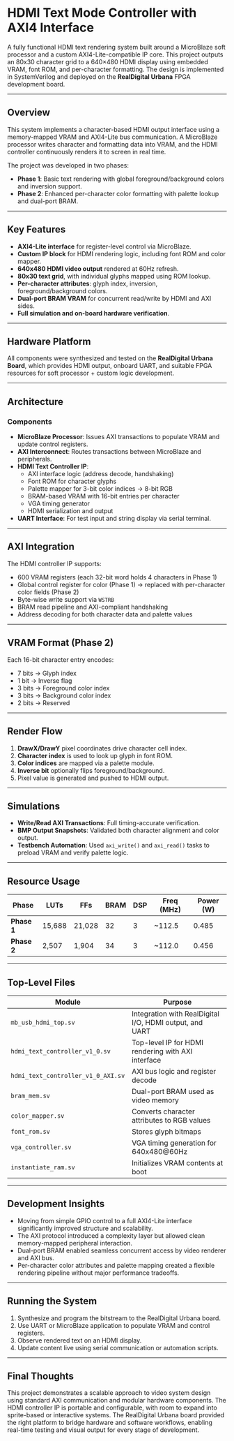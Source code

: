 # HDMI Text Mode Controller with AXI4 Interface

A fully functional HDMI text rendering system built around a MicroBlaze soft processor and a custom AXI4-Lite-compatible IP core. This project outputs an 80x30 character grid to a 640×480 HDMI display using embedded VRAM, font ROM, and per-character formatting. The design is implemented in SystemVerilog and deployed on the **RealDigital Urbana** FPGA development board.

---

## Overview

This system implements a character-based HDMI output interface using a memory-mapped VRAM and AXI4-Lite bus communication. A MicroBlaze processor writes character and formatting data into VRAM, and the HDMI controller continuously renders it to screen in real time.

The project was developed in two phases:
- **Phase 1**: Basic text rendering with global foreground/background colors and inversion support.
- **Phase 2**: Enhanced per-character color formatting with palette lookup and dual-port BRAM.

---

## Key Features

- **AXI4-Lite interface** for register-level control via MicroBlaze.
- **Custom IP block** for HDMI rendering logic, including font ROM and color mapper.
- **640x480 HDMI video output** rendered at 60Hz refresh.
- **80x30 text grid**, with individual glyphs mapped using ROM lookup.
- **Per-character attributes**: glyph index, inversion, foreground/background colors.
- **Dual-port BRAM VRAM** for concurrent read/write by HDMI and AXI sides.
- **Full simulation and on-board hardware verification**.

---

## Hardware Platform

All components were synthesized and tested on the **RealDigital Urbana Board**, which provides HDMI output, onboard UART, and suitable FPGA resources for soft processor + custom logic development.

---

## Architecture

### Components

- **MicroBlaze Processor**: Issues AXI transactions to populate VRAM and update control registers.
- **AXI Interconnect**: Routes transactions between MicroBlaze and peripherals.
- **HDMI Text Controller IP**:
  - AXI interface logic (address decode, handshaking)
  - Font ROM for character glyphs
  - Palette mapper for 3-bit color indices → 8-bit RGB
  - BRAM-based VRAM with 16-bit entries per character
  - VGA timing generator
  - HDMI serialization and output
- **UART Interface**: For test input and string display via serial terminal.

---

## AXI Integration

The HDMI controller IP supports:
- 600 VRAM registers (each 32-bit word holds 4 characters in Phase 1)
- Global control register for color (Phase 1) → replaced with per-character color fields (Phase 2)
- Byte-wise write support via `WSTRB`
- BRAM read pipeline and AXI-compliant handshaking
- Address decoding for both character data and palette values

---

## VRAM Format (Phase 2)

Each 16-bit character entry encodes:
- 7 bits → Glyph index  
- 1 bit → Inverse flag  
- 3 bits → Foreground color index  
- 3 bits → Background color index  
- 2 bits → Reserved  

---

## Render Flow

1. **DrawX/DrawY** pixel coordinates drive character cell index.
2. **Character index** is used to look up glyph in font ROM.
3. **Color indices** are mapped via a palette module.
4. **Inverse bit** optionally flips foreground/background.
5. Pixel value is generated and pushed to HDMI output.

---

## Simulations

- **Write/Read AXI Transactions**: Full timing-accurate verification.
- **BMP Output Snapshots**: Validated both character alignment and color output.
- **Testbench Automation**: Used `axi_write()` and `axi_read()` tasks to preload VRAM and verify palette logic.

---

## Resource Usage

| Phase       | LUTs | FFs  | BRAM | DSP | Freq (MHz) | Power (W) |
|-------------|------|------|------|-----|------------|------------|
| **Phase 1** | 15,688 | 21,028 | 32   | 3   | ~112.5     | 0.485      |
| **Phase 2** | 2,507  | 1,904  | 34   | 3   | ~112.0     | 0.456      |

---

## Top-Level Files

| Module                         | Purpose                                                                 |
|--------------------------------|-------------------------------------------------------------------------|
| `mb_usb_hdmi_top.sv`           | Integration with RealDigital I/O, HDMI output, and UART                 |
| `hdmi_text_controller_v1_0.sv` | Top-level IP for HDMI rendering with AXI interface                      |
| `hdmi_text_controller_v1_0_AXI.sv` | AXI bus logic and register decode                                    |
| `bram_mem.sv`                  | Dual-port BRAM used as video memory                                     |
| `color_mapper.sv`              | Converts character attributes to RGB values                             |
| `font_rom.sv`                  | Stores glyph bitmaps                                                    |
| `vga_controller.sv`            | VGA timing generation for 640x480@60Hz                                  |
| `instantiate_ram.sv`           | Initializes VRAM contents at boot                                       |

---

## Development Insights

- Moving from simple GPIO control to a full AXI4-Lite interface significantly improved structure and scalability.
- The AXI protocol introduced a complexity layer but allowed clean memory-mapped peripheral interaction.
- Dual-port BRAM enabled seamless concurrent access by video renderer and AXI bus.
- Per-character color attributes and palette mapping created a flexible rendering pipeline without major performance tradeoffs.

---

## Running the System

1. Synthesize and program the bitstream to the RealDigital Urbana board.
2. Use UART or MicroBlaze application to populate VRAM and control registers.
3. Observe rendered text on an HDMI display.
4. Update content live using serial communication or automation scripts.

---

## Final Thoughts

This project demonstrates a scalable approach to video system design using standard AXI communication and modular hardware components. The HDMI controller IP is portable and configurable, with room to expand into sprite-based or interactive systems. The RealDigital Urbana board provided the right platform to bridge hardware and software workflows, enabling real-time testing and visual output for every stage of development.
